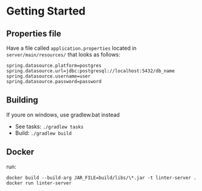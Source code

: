# Getting Started

## Properties file

Have a file called `application.properties` located in `server/main/resources/` that looks as follows:

```properties
spring.datasource.platform=postgres
spring.datasource.url=jdbc:postgresql://localhost:5432/db_name
spring.datasource.username=user
spring.datasource.password=password
```

## Building

If youre on windows, use gradlew.bat instead

- See tasks: `./gradlew tasks`
- Build: `./gradlew build`

## Docker

run:

```shell
docker build --build-arg JAR_FILE=build/libs/\*.jar -t linter-server .
docker run linter-server
```

